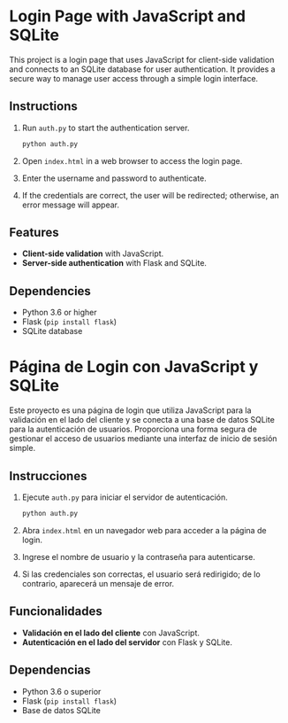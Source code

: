 # Login Page with JavaScript and SQLite

This project is a login page that uses JavaScript for client-side validation and connects to an SQLite database for user authentication. It provides a secure way to manage user access through a simple login interface.

## Instructions

1. Run `auth.py` to start the authentication server.
   ```bash
   python auth.py
   ```

2. Open `index.html` in a web browser to access the login page.
3. Enter the username and password to authenticate.
4. If the credentials are correct, the user will be redirected; otherwise, an error message will appear.

## Features

- **Client-side validation** with JavaScript.
- **Server-side authentication** with Flask and SQLite.

## Dependencies

- Python 3.6 or higher
- Flask (`pip install flask`)
- SQLite database

# Página de Login con JavaScript y SQLite

Este proyecto es una página de login que utiliza JavaScript para la validación en el lado del cliente y se conecta a una base de datos SQLite para la autenticación de usuarios. Proporciona una forma segura de gestionar el acceso de usuarios mediante una interfaz de inicio de sesión simple.

## Instrucciones

1. Ejecute `auth.py` para iniciar el servidor de autenticación.
   ```bash
   python auth.py
   ```

2. Abra `index.html` en un navegador web para acceder a la página de login.
3. Ingrese el nombre de usuario y la contraseña para autenticarse.
4. Si las credenciales son correctas, el usuario será redirigido; de lo contrario, aparecerá un mensaje de error.

## Funcionalidades

- **Validación en el lado del cliente** con JavaScript.
- **Autenticación en el lado del servidor** con Flask y SQLite.

## Dependencias

- Python 3.6 o superior
- Flask (`pip install flask`)
- Base de datos SQLite
